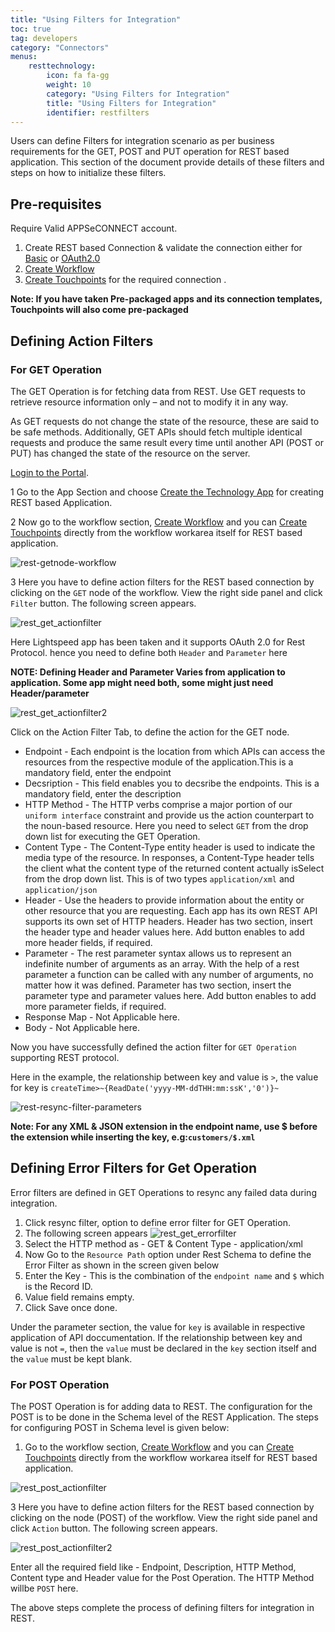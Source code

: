 ```yaml
---
title: "Using Filters for Integration"
toc: true
tag: developers
category: "Connectors"
menus: 
    resttechnology:
        icon: fa fa-gg
        weight: 10
        category: "Using Filters for Integration"
        title: "Using Filters for Integration"
        identifier: restfilters
---
```

Users can define Filters for integration scenario as per business requirements for the GET, POST and PUT operation for REST based application. 
This section of the document provide details of these filters and steps on how to initialize these filters.

## Pre-requisites
Require Valid APPSeCONNECT account.  
1) Create REST based Connection & validate the connection either for [Basic](/connectors/BasicAuthentication/) or [OAuth2.0](/connectors/OAuth2.0/)
2) [Create Workflow](/workflow/steps-to-create-your-first-workflow/)  
3) [Create Touchpoints](/getting-started/#steps-to-create-an-organisational-touchpoint) for the required connection  .

**Note: If you have taken Pre-packaged apps and its connection templates, Touchpoints will also come pre-packaged**

## Defining Action Filters 

### For GET Operation

The GET Operation is for fetching data from REST. Use GET requests to retrieve resource information only – and not to modify 
it in any way. 

As GET requests do not change the state of the resource, these are said to be safe methods. Additionally, GET APIs should fetch 
multiple identical requests and produce the same result every time until another API (POST or PUT) 
has changed the state of the resource on the server.

[Login to the Portal](https://docs.appseconnect.com/).

1 Go to the App Section and choose [Create the Technology App](/getting-started/#b-technology-app-creation) for creating REST based Application.

2 Now go to the workflow section, [Create Workflow](/workflow/steps-to-create-your-first-workflow/) and you can [Create Touchpoints](/getting-started/#steps-to-create-an-organisational-touchpoint) directly 
from  the workflow workarea itself for REST based application.

![rest-getnode-workflow](/staticfiles/connectors/media/technology-connector/rest-getnode-workflow.png) 

3 Here you have to define action filters for the REST based connection by clicking on the `GET` node of the workflow. 
  View the right side panel and click `Filter` button. The following screen appears. 

![rest_get_actionfilter](/staticfiles/connectors/media/technology-connector/rest_get_actionfilter.png) 

Here Lightspeed app has been taken and it supports OAuth 2.0 for Rest Protocol. hence you need to define both `Header` and `Parameter` here

**NOTE: Defining Header and Parameter Varies from application to application. Some app might need both, some might just need Header/parameter**

![rest_get_actionfilter2](/staticfiles/connectors/media/technology-connector/rest_get_actionfilter2.png) 

Click on the Action Filter Tab, to define the action for the GET node.

* Endpoint - Each endpoint is the location from which APIs can access the resources from the respective module of the application.This is a mandatory field, enter the endpoint 
* Decsription - This field enables you to decsribe the endpoints. This is a mandatory field, enter the description
* HTTP Method - The HTTP verbs comprise a major portion of our `uniform interface` constraint and provide us the action counterpart to the noun-based resource. Here you need to select `GET` from the drop down list 
  for executing the GET Operation.
* Content Type - The Content-Type entity header is used to indicate the media type of the resource. In responses, a Content-Type header tells the client what the 
  content type of the returned content actually isSelect from the drop down list. This is of  two types `application/xml` and `application/json`
* Header - Use the headers to provide information about the entity or other resource that you are requesting. Each app has its own REST API supports its own set of  HTTP headers.
  Header has two section, insert the header type and header values here. Add button enables to add more header fields, if required. 
* Parameter - The rest parameter syntax allows us to represent an indefinite number of arguments as an array. 
  With the help of a rest parameter a function can be called with any number of arguments, no matter how it was defined.
  Parameter has two section, insert the parameter type and parameter values here. Add button enables to add more parameter fields, if required. 
* Response Map - Not Applicable here. 
* Body - Not Applicable here.

Now you have successfully defined the action filter for `GET Operation` supporting REST protocol.

Here in the example, the relationship between key and value is `>`, the 
value for key is `createTime>~{ReadDate('yyyy-MM-ddTHH:mm:ssK','0')}~`

![rest-resync-filter-parameters](/staticfiles/connectors/media/technology-connector/rest-resync-filter-parameters.png)   

**Note: For any XML & JSON extension in the endpoint name, use $ before the extension while inserting the key, e.g:`customers/$.xml`**



## Defining Error Filters for Get Operation

Error filters are defined in GET Operations to resync any failed data during integration.

1. Click resync filter, option to define error filter for GET Operation.
2. The following screen appears
![rest_get_errorfilter](/staticfiles/connectors/media/technology-connector/rest_get_errorfilter.png)   
3. Select the HTTP method as - GET & Content Type - application/xml
3. Now Go to the `Resource Path` option under Rest Schema to define the Error Filter as shown in the screen given below
4. Enter the Key - This is the combination of the `endpoint name` and `$` which is the Record ID.
5. Value field remains empty.
6. Click Save once done.

Under the parameter section, the value for `key` is available in respective application of API doccumentation. 
If the relationship between key and value is not `=`, then the `value` must be declared in the `key`
section itself and the `value` must be kept blank.



### For POST Operation

The POST Operation is for adding data to REST. The configuration for the POST is to be done in the Schema level of the REST Application. 
The steps for configuring POST in Schema level is given below:

1. Go to the workflow section, [Create Workflow](/workflow/steps-to-create-your-first-workflow/) and you can [Create Touchpoints](/getting-started/#steps-to-create-an-organisational-touchpoint) directly 
from  the workflow workarea itself for REST based application.

![rest_post_actionfilter](/staticfiles/connectors/media/technology-connector/rest_post_actionfilter.png) 

3 Here you have to define action filters for the REST based connection by clicking on the node (POST) of the workflow. 
  View the right side panel and click `Action` button. The following screen appears. 

![rest_post_actionfilter2](/staticfiles/connectors/media/technology-connector/rest_post_actionfilter2.png) 

Enter all the required field like - Endpoint, Description, HTTP Method, Content type and Header value for the Post Operation.
The HTTP Method willbe `POST` here.

The above steps complete the process of defining filters for integration in REST.
















